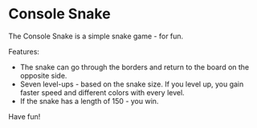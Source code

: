 # Console Snake
The Console Snake is a simple snake game - for fun.

Features:
- The snake can go through the borders and return to the board on the opposite side.
- Seven level-ups - based on the snake size. If you level up, you gain faster speed and different colors with every level.
- If the snake has a length of 150 - you win.

Have fun!
